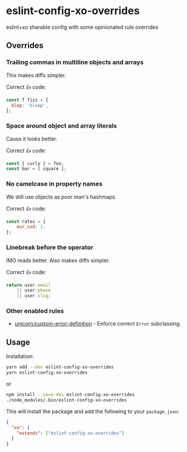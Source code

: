 # eslint-config-xo-overrides
eslint+xo sharable config with some opinionated rule overrides

## Overrides

### Trailing commas in multiline objects and arrays

This makes diffs simpler.

Correct :+1: code:

```js
const f fizz = {
  blep: 'bloop',
};
```

### Space around object and array literals

Cause it looks better.

Correct :+1: code:

```js
const { curly } = foo;
const bar = [ square ];
```

### No camelcase in property names

We still use objects as poor man's hashmaps.

Correct :+1: code:

```js
const rates = {
	eur_usd: 1,
};
```

### Linebreak before the operator

IMO reads better. Also makes diffs simpler.

Correct :+1: code:

```js
return user.email
	|| user.phone
	|| user.slug;
```

### Other enabled rules

- [unicorn/custom-error-definition](https://github.com/sindresorhus/eslint-plugin-unicorn/tree/master/docs/rules/custom-error-definition.md) - Enforce correct `Error` subclassing.

## Usage

Installation:

```bash
yarn add --dev eslint-config-xo-overrides
yarn eslint-config-xo-overrides
```

or

```bash
npm install --save-dev eslint-config-xo-overrides
./node_modules/.bin/eslint-config-xo-overrides
```

This will install the package and add the following to your `package.json`:

```json
{
  "xo": {
    "extends": ["eslint-config-xo-overrides"]
  }
}
```
